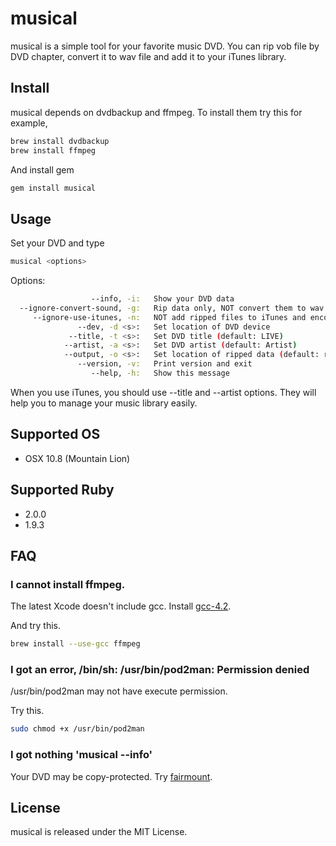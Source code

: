 # musical

musical is a simple tool for your favorite music DVD.
You can rip vob file by DVD chapter, convert it to wav file and add it to your iTunes library.


## Install

musical depends on dvdbackup and ffmpeg. To install them try this for example,

```sh
brew install dvdbackup
brew install ffmpeg
```

And install gem
```sh
gem install musical
```


## Usage
Set your DVD and type

```sh
musical <options>
```

Options:
```sh
                  --info, -i:   Show your DVD data
  --ignore-convert-sound, -g:   Rip data only, NOT convert them to wav file
     --ignore-use-itunes, -n:   NOT add ripped files to iTunes and encode them
               --dev, -d <s>:   Set location of DVD device
             --title, -t <s>:   Set DVD title (default: LIVE)
            --artist, -a <s>:   Set DVD artist (default: Artist)
            --output, -o <s>:   Set location of ripped data (default: ripped)
               --version, -v:   Print version and exit
                  --help, -h:   Show this message
```

When you use iTunes, you should use --title and --artist options. They will help you to manage your music library easily.


## Supported OS
- OSX 10.8 (Mountain Lion)

## Supported Ruby
- 2.0.0
- 1.9.3


## FAQ

### I cannot install ffmpeg.

The latest Xcode doesn't include gcc. Install [gcc-4.2](https://github.com/kennethreitz/osx-gcc-installer).

And try this.

```sh
brew install --use-gcc ffmpeg
```

### I got an error, /bin/sh: /usr/bin/pod2man: Permission denied

/usr/bin/pod2man may not have execute permission.

Try this.
```sh
sudo chmod +x /usr/bin/pod2man
```

### I got nothing 'musical --info'

Your DVD may be copy-protected. Try [fairmount](http://www.metakine.com/products/fairmount/).


## License

musical is released under the MIT License.